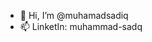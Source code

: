 - 👋 Hi, I’m @muhamadsadiq
- 📫 LinketIn: muhammad-sadq

<!---
muhamadsadiq/muhamadsadiq is a ✨ special ✨ repository because its `README.md` (this file) appears on your GitHub profile.
You can click the Preview link to take a look at your changes.
--->
